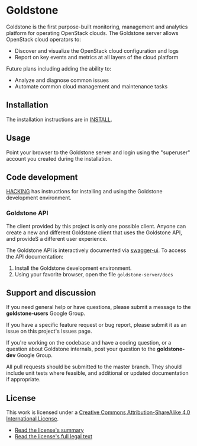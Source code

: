 # Goldstone

Goldstone is the first purpose-built monitoring, management and analytics platform for operating OpenStack clouds. The Goldstone server allows OpenStack cloud operators to:

* Discover and visualize the OpenStack cloud configuration and logs
* Report on key events and metrics at all layers of the cloud platform 

Future plans including adding the ability to:

* Analyze and diagnose common issues
* Automate common cloud management and maintenance tasks

## Installation

The installation instructions are in [INSTALL](INSTALL.md).

## Usage

Point your browser to the Goldstone server and login using the "superuser" account you created during the installation.

## Code development

[HACKING](HACKING.md) has instructions for installing and using the Goldstone development environment.

### Goldstone API

The client provided by this project is only one possible client. Anyone can create a new and different Goldstone client that uses the Goldstone API, and provideS a different user experience.

The Goldstone API is interactively documented via [swagger-ui](https://github.com/swagger-api/swagger-ui). To access the API documentation:

1. Install the Goldstone development environment.
2. Using your favorite browser, open the file `goldstone-server/docs`

## Support and discussion

If you need general help or have questions, please submit a message to the **goldstone-users** Google Group.

If you have a specific feature request or bug report, please submit it as an issue on this project's Issues page.

If you're working on the codebase and have a coding question, or a question about Goldstone internals, post your question to the **goldstone-dev** Google Group.

All pull requests should be submitted to the master branch. They should include unit tests where feasible, and additional or updated documentation if appropriate.


## License

This work is licensed under a [Creative Commons Attribution-ShareAlike 4.0 International License](http://creativecommons.org/licenses/by-sa/4.0/).

* [Read the license's summary](http://creativecommons.org/licenses/by-sa/4.0/)
* [Read the license's full legal text](http://creativecommons.org/licenses/by-sa/4.0/legalcode)

